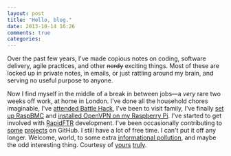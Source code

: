 ```yaml
---
layout: post
title: "Hello, blog."
date: 2013-10-14 16:26
comments: true
categories: 
---
```

Over the past few years, I've made copious notes on coding, software delivery, agile practices, and other <del>nerdy</del> exciting things. Most of these are locked up in private notes, in emails, or just rattling around my brain, and serving no useful purpose to anyone.

Now I find myself in the middle of a break in between jobs&mdash;a _very_ rare two weeks off work, at home in London. I've done all the household chores imaginable, I've [attended Battle Hack](http://battlehack.org/london/), I've been to visit family, I've finally [set up RaspBMC](http://www.raspbmc.com/) and [installed OpenVPN on my Raspberry Pi](http://en.alexnogard.com/install-openvpn-raspberry-pi-wheezy-debian/). I've started to get involved with [RapidFTR](http://www.rapidftr.com/) development. I've been occasionally contributing to [some](https://github.com/samsalisbury/modern-skins) [projects](https://github.com/samsalisbury/righteous-git-hooks) on GitHub. I still have a lot of free time. I can't put it off any longer. Welcome, world, to some extra [informational pollution](http://en.wikipedia.org/wiki/Information_pollution), and maybe the odd interesting thing. Courtesy of [yours](https://twitter.com/samsalisbury) [truly](http://uk.linkedin.com/in/samsalisbury/).

